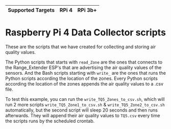 | Supported Targets | RPi 4 | RPi 3b+ |
| ----------------- | ----- | -------- |

Raspberry Pi 4 Data Collector scripts
==============================================

These are the scripts that we have created for collecting and storing air quality values.

The Python scripts that starts with `read_Zone` are the ones that connects to the Range_Extender ESP's that are advertising the air quality values of the sensors. And the Bash scripts starting with `write_` are the ones that runs the Python scripts according the location of the zones. Every Python scripts according the location of the zones appends the air quality values to a .csv file.

To test this example, you can run the `write_TQ5_Zones_to_csv.sh`, which will run 2 more scripts `write_TQ5_Zone1_to_csv.sh` & `write_TQ5_Zone2_to_csv.sh` automatically, but the second script will sleep 20 seconds and then runs afterwards. They will append their air quality values to `TQ5.csv` every time the scripts runs by the scheduled crontab.
